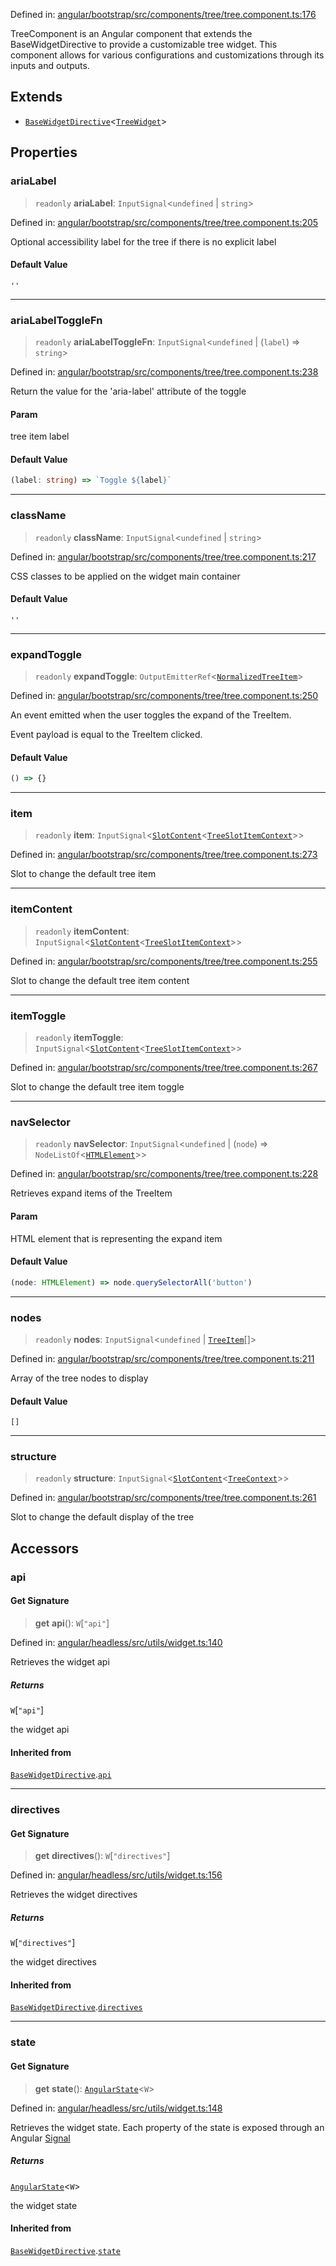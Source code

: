 Defined in: [angular/bootstrap/src/components/tree/tree.component.ts:176](https://github.com/AmadeusITGroup/AgnosUI/blob/741e7ce11f71d28e17eedc7d7a2e904c275bae2c/angular/bootstrap/src/components/tree/tree.component.ts#L176)

TreeComponent is an Angular component that extends the BaseWidgetDirective
to provide a customizable tree widget. This component allows for various
configurations and customizations through its inputs and outputs.

## Extends

- [`BaseWidgetDirective`](BaseWidgetDirective.md)\<[`TreeWidget`](../type-aliases/TreeWidget.md)\>

## Properties

### ariaLabel

> `readonly` **ariaLabel**: `InputSignal`\<`undefined` \| `string`\>

Defined in: [angular/bootstrap/src/components/tree/tree.component.ts:205](https://github.com/AmadeusITGroup/AgnosUI/blob/741e7ce11f71d28e17eedc7d7a2e904c275bae2c/angular/bootstrap/src/components/tree/tree.component.ts#L205)

Optional accessibility label for the tree if there is no explicit label

#### Default Value

`''`

***

### ariaLabelToggleFn

> `readonly` **ariaLabelToggleFn**: `InputSignal`\<`undefined` \| (`label`) => `string`\>

Defined in: [angular/bootstrap/src/components/tree/tree.component.ts:238](https://github.com/AmadeusITGroup/AgnosUI/blob/741e7ce11f71d28e17eedc7d7a2e904c275bae2c/angular/bootstrap/src/components/tree/tree.component.ts#L238)

Return the value for the 'aria-label' attribute of the toggle

#### Param

tree item label

#### Default Value

```ts
(label: string) => `Toggle ${label}`
```

***

### className

> `readonly` **className**: `InputSignal`\<`undefined` \| `string`\>

Defined in: [angular/bootstrap/src/components/tree/tree.component.ts:217](https://github.com/AmadeusITGroup/AgnosUI/blob/741e7ce11f71d28e17eedc7d7a2e904c275bae2c/angular/bootstrap/src/components/tree/tree.component.ts#L217)

CSS classes to be applied on the widget main container

#### Default Value

`''`

***

### expandToggle

> `readonly` **expandToggle**: `OutputEmitterRef`\<[`NormalizedTreeItem`](../interfaces/NormalizedTreeItem.md)\>

Defined in: [angular/bootstrap/src/components/tree/tree.component.ts:250](https://github.com/AmadeusITGroup/AgnosUI/blob/741e7ce11f71d28e17eedc7d7a2e904c275bae2c/angular/bootstrap/src/components/tree/tree.component.ts#L250)

An event emitted when the user toggles the expand of the TreeItem.

Event payload is equal to the TreeItem clicked.

#### Default Value

```ts
() => {}
```

***

### item

> `readonly` **item**: `InputSignal`\<[`SlotContent`](../type-aliases/SlotContent.md)\<[`TreeSlotItemContext`](../type-aliases/TreeSlotItemContext.md)\>\>

Defined in: [angular/bootstrap/src/components/tree/tree.component.ts:273](https://github.com/AmadeusITGroup/AgnosUI/blob/741e7ce11f71d28e17eedc7d7a2e904c275bae2c/angular/bootstrap/src/components/tree/tree.component.ts#L273)

Slot to change the default tree item

***

### itemContent

> `readonly` **itemContent**: `InputSignal`\<[`SlotContent`](../type-aliases/SlotContent.md)\<[`TreeSlotItemContext`](../type-aliases/TreeSlotItemContext.md)\>\>

Defined in: [angular/bootstrap/src/components/tree/tree.component.ts:255](https://github.com/AmadeusITGroup/AgnosUI/blob/741e7ce11f71d28e17eedc7d7a2e904c275bae2c/angular/bootstrap/src/components/tree/tree.component.ts#L255)

Slot to change the default tree item content

***

### itemToggle

> `readonly` **itemToggle**: `InputSignal`\<[`SlotContent`](../type-aliases/SlotContent.md)\<[`TreeSlotItemContext`](../type-aliases/TreeSlotItemContext.md)\>\>

Defined in: [angular/bootstrap/src/components/tree/tree.component.ts:267](https://github.com/AmadeusITGroup/AgnosUI/blob/741e7ce11f71d28e17eedc7d7a2e904c275bae2c/angular/bootstrap/src/components/tree/tree.component.ts#L267)

Slot to change the default tree item toggle

***

### navSelector

> `readonly` **navSelector**: `InputSignal`\<`undefined` \| (`node`) => `NodeListOf`\<[`HTMLElement`](https://developer.mozilla.org/docs/Web/API/HTMLElement)\>\>

Defined in: [angular/bootstrap/src/components/tree/tree.component.ts:228](https://github.com/AmadeusITGroup/AgnosUI/blob/741e7ce11f71d28e17eedc7d7a2e904c275bae2c/angular/bootstrap/src/components/tree/tree.component.ts#L228)

Retrieves expand items of the TreeItem

#### Param

HTML element that is representing the expand item

#### Default Value

```ts
(node: HTMLElement) => node.querySelectorAll('button')
```

***

### nodes

> `readonly` **nodes**: `InputSignal`\<`undefined` \| [`TreeItem`](../interfaces/TreeItem.md)[]\>

Defined in: [angular/bootstrap/src/components/tree/tree.component.ts:211](https://github.com/AmadeusITGroup/AgnosUI/blob/741e7ce11f71d28e17eedc7d7a2e904c275bae2c/angular/bootstrap/src/components/tree/tree.component.ts#L211)

Array of the tree nodes to display

#### Default Value

`[]`

***

### structure

> `readonly` **structure**: `InputSignal`\<[`SlotContent`](../type-aliases/SlotContent.md)\<[`TreeContext`](../type-aliases/TreeContext.md)\>\>

Defined in: [angular/bootstrap/src/components/tree/tree.component.ts:261](https://github.com/AmadeusITGroup/AgnosUI/blob/741e7ce11f71d28e17eedc7d7a2e904c275bae2c/angular/bootstrap/src/components/tree/tree.component.ts#L261)

Slot to change the default display of the tree

## Accessors

### api

#### Get Signature

> **get** **api**(): `W`\[`"api"`\]

Defined in: [angular/headless/src/utils/widget.ts:140](https://github.com/AmadeusITGroup/AgnosUI/blob/741e7ce11f71d28e17eedc7d7a2e904c275bae2c/angular/headless/src/utils/widget.ts#L140)

Retrieves the widget api

##### Returns

`W`\[`"api"`\]

the widget api

#### Inherited from

[`BaseWidgetDirective`](BaseWidgetDirective.md).[`api`](BaseWidgetDirective.md#api)

***

### directives

#### Get Signature

> **get** **directives**(): `W`\[`"directives"`\]

Defined in: [angular/headless/src/utils/widget.ts:156](https://github.com/AmadeusITGroup/AgnosUI/blob/741e7ce11f71d28e17eedc7d7a2e904c275bae2c/angular/headless/src/utils/widget.ts#L156)

Retrieves the widget directives

##### Returns

`W`\[`"directives"`\]

the widget directives

#### Inherited from

[`BaseWidgetDirective`](BaseWidgetDirective.md).[`directives`](BaseWidgetDirective.md#directives)

***

### state

#### Get Signature

> **get** **state**(): [`AngularState`](../type-aliases/AngularState.md)\<`W`\>

Defined in: [angular/headless/src/utils/widget.ts:148](https://github.com/AmadeusITGroup/AgnosUI/blob/741e7ce11f71d28e17eedc7d7a2e904c275bae2c/angular/headless/src/utils/widget.ts#L148)

Retrieves the widget state. Each property of the state is exposed through an Angular [Signal](https://angular.dev/api/core/Signal)

##### Returns

[`AngularState`](../type-aliases/AngularState.md)\<`W`\>

the widget state

#### Inherited from

[`BaseWidgetDirective`](BaseWidgetDirective.md).[`state`](BaseWidgetDirective.md#state)
